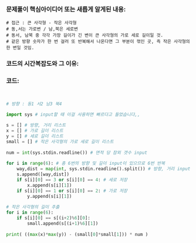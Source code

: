 ### 문제풀이 핵심아이디어 또는 새롭게 알게된 내용: 
    

    # 접근 : 큰 사각형 - 작은 사각형
    # 동,서는 가로변 / 남,북은 세로변
    # 동서, 남북 중 각각 가장 길이가 긴 변이 큰 사각형의 가로 세로 길이일 것. 
    # 같은 방향 숫자가 한 번 걸러 또 반복해서 나온다면 그 부분이 꺾인 곳, 즉 작은 사각형의 한 변일 것임.
    
### 코드의 시간복잡도와 그 이유:
    


### 코드:
```python

  
# 방향 : 동1 서2 남3 북4

import sys # input할 때 이걸 사용하면 빠르다고 들었습니다,,

s = [] # 방향, 거리 리스트
x = [] # 가로 길이 리스트
y = [] # 세로 길이 리스트
small = [] # 작은 사각형의 가로 세로 길이 리스트
 
num = int(sys.stdin.readline()) # 면적 당 참외 갯수 input
 
for i in range(6): # 총 6번의 방향 및 길이 input이 있으므로 6번 반복
    way,dist = map(int, sys.stdin.readline().split()) # 방향, 거리 input
    s.append([way,dist])
    if s[i][0] == 3 or s[i][0] == 4: # 세로 저장
        x.append(s[i][1])
    if s[i][0] == 1 or s[i][0] == 2: # 가로 저장
        y.append(s[i][1])
 
# 작은 사각형의 길이 추출
for i in range(6):
    if s[i][0] == s[(i+2)%6][0]: 
        small.append(s[(i+1)%6][1])
        
print( ((max(x)*max(y)) - (small[0]*small[1])) * num )



```
